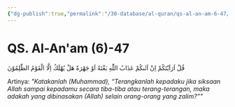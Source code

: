 ```yaml
---
{"dg-publish":true,"permalink":"/30-database/al-quran/qs-al-an-am-6-47/"}
---
```



# QS. Al-An'am (6)-47
قُلْ اَرَاَيْتَكُمْ اِنْ اَتٰىكُمْ عَذَابُ اللّٰهِ بَغْتَةً اَوْ جَهْرَةً هَلْ يُهْلَكُ اِلَّا الْقَوْمُ الظّٰلِمُوْنَ 

Artinya: *"Katakanlah (Muhammad), “Terangkanlah kepadaku jika siksaan Allah sampai kepadamu secara tiba-tiba atau terang-terangan, maka adakah yang dibinasakan (Allah) selain orang-orang yang zalim?”"*
